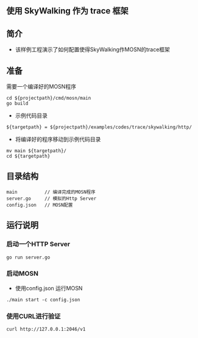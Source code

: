 ## 使用 SkyWalking 作为 trace 框架

## 简介

+ 该样例工程演示了如何配置使得SkyWalking作MOSN的trace框架

## 准备

需要一个编译好的MOSN程序
```
cd ${projectpath}/cmd/mosn/main
go build
```

+ 示例代码目录

```
${targetpath} = ${projectpath}/examples/codes/trace/skywalking/http/
```

+ 将编译好的程序移动到示例代码目录

```
mv main ${targetpath}/
cd ${targetpath}
```


## 目录结构

```
main          // 编译完成的MOSN程序
server.go     // 模拟的Http Server
config.json   // MOSN配置
```

## 运行说明

### 启动一个HTTP Server

```
go run server.go
```

### 启动MOSN

+ 使用config.json 运行MOSN

```
./main start -c config.json
```

### 使用CURL进行验证

```
curl http://127.0.0.1:2046/v1
```
